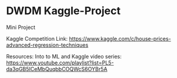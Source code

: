 # DWDM Kaggle-Project
Mini Project

Kaggle Competition Link: https://www.kaggle.com/c/house-prices-advanced-regression-techniques


Resources:
Into to ML and Kaggle video series: https://www.youtube.com/playlist?list=PL5-da3qGB5ICeMbQuqbbCOQWcS6OYBr5A
